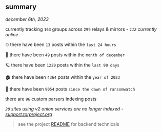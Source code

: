 
## summary
_december 6th, 2023_

currently tracking `163` groups across `299` relays & mirrors - _`112` currently online_

⏲ there have been `13` posts within the `last 24 hours`

🦈 there have been `49` posts within the `month of december`

🪐 there have been `1220` posts within the `last 90 days`

🏚 there have been `4364` posts within the `year of 2023`

🦕 there have been `9054` posts `since the dawn of ransomwatch`

there are `96` custom parsers indexing posts

_`20` sites using v2 onion services are no longer indexed - [support.torproject.org](https://support.torproject.org/onionservices/v2-deprecation/)_

> see the project [README](https://github.com/joshhighet/ransomwatch#ransomwatch--) for backend technicals
